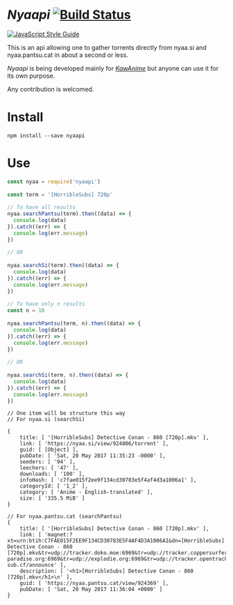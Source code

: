 # _Nyaapi_  [![Build Status](https://travis-ci.org/Kylart/Nyaapi.svg?branch=master)](https://travis-ci.org/Kylart/Nyaapi)

[![JavaScript Style Guide](https://cdn.rawgit.com/feross/standard/master/badge.svg)](https://github.com/feross/standard)

This is an api allowing one to gather torrents directly from nyaa.si and nyaa.pantsu.cat in about a second or less.

_Nyaapi_ is being developed mainly for [_KawAnime_](https://github.com/Kylart/KawAnime) but anyone can use it for
 its own purpose.

Any contribution is welcomed.

# Install
```
npm install --save nyaapi
```

# Use

```javascript
const nyaa = require('nyaapi')
 
const term = '[HorribleSubs] 720p'
 
// To have all results
nyaa.searchPantsu(term).then((data) => {
  console.log(data)
}).catch((err) => {
  console.log(err.message)
})
 
// OR
 
nyaa.searchSi(term).then((data) => {
  console.log(data)
}).catch((err) => {
  console.log(err.message)
})
 
// To have only n results
const n = 18
 
nyaa.searchPantsu(term, n).then((data) => {
  console.log(data)
}).catch((err) => {
  console.log(err.message)
})
 
// OR
 
nyaa.searchSi(term, n).then((data) => {
  console.log(data)
}).catch((err) => {
  console.log(err.message)
})
```

```
// One item will be structure this way
// For nyaa.si (searchSi)

{ 
    title: [ '[HorribleSubs] Detective Conan - 860 [720p].mkv' ],
    link: [ 'https://nyaa.si/view/924806/torrent' ],
    guid: [ [Object] ],
    pubDate: [ 'Sat, 20 May 2017 11:35:23 -0000' ],
    seeders: [ '94' ],
    leechers: [ '47' ],
    downloads: [ '100' ],
    infoHash: [ 'c7fae015f2ee9f134cd30783e5f4af4d3a1006a1' ],
    categoryId: [ '1_2' ],
    category: [ 'Anime - English-translated' ],
    size: [ '335.5 MiB' ]
}
 
// For nyaa.pantsu.cat (searchPantsu)
{ 
    title: [ '[HorribleSubs] Detective Conan - 860 [720p].mkv' ],
    link: [ 'magnet:?xt=urn:btih:C7FAE015F2EE9F134CD30783E5F4AF4D3A1006A1&dn=[HorribleSubs] Detective Conan - 860 [720p].mkv&tr=udp://tracker.doko.moe:6969&tr=udp://tracker.coppersurfer.tk:6969&tr=udp://zer0day.to:1337/announce&tr=udp://tracker.leechers-paradise.org:6969&tr=udp://explodie.org:6969&tr=udp://tracker.opentrackr.org:1337&tr=udp://tracker.internetwarriors.net:1337/announce&tr=http://mgtracker.org:6969/announce&tr=http://tracker.baka-sub.cf/announce' ],
    description: [ '<h1>[HorribleSubs] Detective Conan - 860 [720p].mkv</h1>\n' ],
    guid: [ 'https://nyaa.pantsu.cat/view/924369' ],
    pubDate: [ 'Sat, 20 May 2017 11:36:04 +0000' ] 
}
```